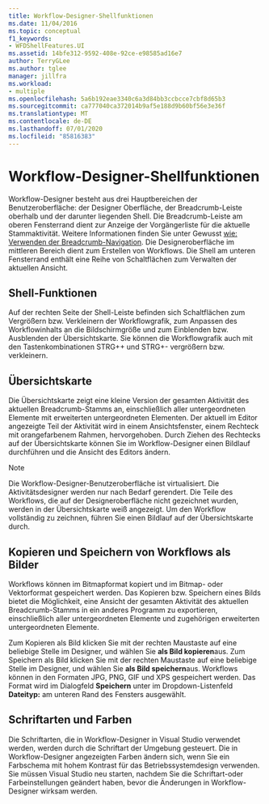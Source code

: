 ```yaml
---
title: Workflow-Designer-Shellfunktionen
ms.date: 11/04/2016
ms.topic: conceptual
f1_keywords:
- WFDShellFeatures.UI
ms.assetid: 14bfe312-9592-408e-92ce-e98585ad16e7
author: TerryGLee
ms.author: tglee
manager: jillfra
ms.workload:
- multiple
ms.openlocfilehash: 5a6b192eae3340c6a3d84bb3ccbcce7cbf8d65b3
ms.sourcegitcommit: ca777040ca372014b9af5e188d9b60bf56e3e36f
ms.translationtype: MT
ms.contentlocale: de-DE
ms.lasthandoff: 07/01/2020
ms.locfileid: "85816383"
---
```

# <a name="workflow-designer-shell-features"></a>Workflow-Designer-Shellfunktionen

Workflow-Designer besteht aus drei Hauptbereichen der Benutzeroberfläche: der Designer Oberfläche, der Breadcrumb-Leiste oberhalb und der darunter liegenden Shell. Die Breadcrumb-Leiste am oberen Fensterrand dient zur Anzeige der Vorgängerliste für die aktuelle Stammaktivität. Weitere Informationen finden Sie unter Gewusst [wie: Verwenden der Breadcrumb-Navigation](../workflow-designer/how-to-use-breadcrumb-navigation.md). Die Designeroberfläche im mittleren Bereich dient zum Erstellen von Workflows. Die Shell am unteren Fensterrand enthält eine Reihe von Schaltflächen zum Verwalten der aktuellen Ansicht.

## <a name="shell-features"></a>Shell-Funktionen
 Auf der rechten Seite der Shell-Leiste befinden sich Schaltflächen zum Vergrößern bzw. Verkleinern der Workflowgrafik, zum Anpassen des Workflowinhalts an die Bildschirmgröße und zum Einblenden bzw. Ausblenden der Übersichtskarte. Sie können die Workflowgrafik auch mit den Tastenkombinationen STRG++ und STRG+- vergrößern bzw. verkleinern.

## <a name="overview-map"></a>Übersichtskarte
 Die Übersichtskarte zeigt eine kleine Version der gesamten Aktivität des aktuellen Breadcrumb-Stamms an, einschließlich aller untergeordneten Elemente mit erweiterten untergeordneten Elementen. Der aktuell im Editor angezeigte Teil der Aktivität wird in einem Ansichtsfenster, einem Rechteck mit orangefarbenem Rahmen, hervorgehoben. Durch Ziehen des Rechtecks auf der Übersichtskarte können Sie im Workflow-Designer einen Bildlauf durchführen und die Ansicht des Editors ändern.

> [!NOTE]
> Die Workflow-Designer-Benutzeroberfläche ist virtualisiert. Die Aktivitätsdesigner werden nur nach Bedarf gerendert. Die Teile des Workflows, die auf der Designeroberfläche nicht gezeichnet wurden, werden in der Übersichtskarte weiß angezeigt. Um den Workflow vollständig zu zeichnen, führen Sie einen Bildlauf auf der Übersichtskarte durch.

## <a name="copying-or-saving-workflows-as-images"></a>Kopieren und Speichern von Workflows als Bilder
 Workflows können im Bitmapformat kopiert und im Bitmap- oder Vektorformat gespeichert werden. Das Kopieren bzw. Speichern eines Bilds bietet die Möglichkeit, eine Ansicht der gesamten Aktivität des aktuellen Breadcrumb-Stamms in ein anderes Programm zu exportieren, einschließlich aller untergeordneten Elemente und zugehörigen erweiterten untergeordneten Elemente.

 Zum Kopieren als Bild klicken Sie mit der rechten Maustaste auf eine beliebige Stelle im Designer, und wählen Sie **als Bild kopieren**aus. Zum Speichern als Bild klicken Sie mit der rechten Maustaste auf eine beliebige Stelle im Designer, und wählen Sie **als Bild speichern**aus. Workflows können in den Formaten JPG, PNG, GIF und XPS gespeichert werden. Das Format wird im Dialogfeld **Speichern** unter im Dropdown-Listenfeld **Dateityp:** am unteren Rand des Fensters ausgewählt.

## <a name="fonts-and-colors"></a>Schriftarten und Farben

Die Schriftarten, die in Workflow-Designer in Visual Studio verwendet werden, werden durch die Schriftart der Umgebung gesteuert. Die in Workflow-Designer angezeigten Farben ändern sich, wenn Sie ein Farbschema mit hohem Kontrast für das Betriebssystemdesign verwenden. Sie müssen Visual Studio neu starten, nachdem Sie die Schriftart-oder Farbeinstellungen geändert haben, bevor die Änderungen in Workflow-Designer wirksam werden.